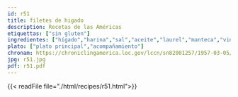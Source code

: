 ```yaml
---
id: r51
title: filetes de higado
description: Recetas de las Américas
etiquettas: ["sin gluten"]
ingredientes: ["hígado","harina","sal","aceite","laurel","manteca","vino","espinaca","papa"]
plato: ["plato principal","acompañamiento"]
chronam: https://chroniclingamerica.loc.gov/lccn/sn82001257/1957-03-05/ed-1/seq-5/
jpg: r51.jpg
pdf: r51.pdf
---
```


{{< readFile file="./html/recipes/r51.html">}}